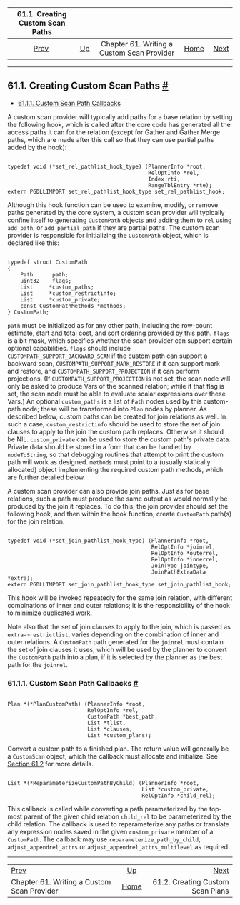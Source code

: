 <!--?xml version="1.0" encoding="UTF-8" standalone="no"?-->

|                    61.1. Creating Custom Scan Paths                    |                                                                     |                                            |                                                       |                                                                   |
| :--------------------------------------------------------------------: | :------------------------------------------------------------------ | :----------------------------------------: | ----------------------------------------------------: | ----------------------------------------------------------------: |
| [Prev](custom-scan.html "Chapter 61. Writing a Custom Scan Provider")  | [Up](custom-scan.html "Chapter 61. Writing a Custom Scan Provider") | Chapter 61. Writing a Custom Scan Provider | [Home](index.html "PostgreSQL 17devel Documentation") |  [Next](custom-scan-plan.html "61.2. Creating Custom Scan Plans") |

***

## 61.1. Creating Custom Scan Paths [#](#CUSTOM-SCAN-PATH)

*   [61.1.1. Custom Scan Path Callbacks](custom-scan-path.html#CUSTOM-SCAN-PATH-CALLBACKS)

A custom scan provider will typically add paths for a base relation by setting the following hook, which is called after the core code has generated all the access paths it can for the relation (except for Gather and Gather Merge paths, which are made after this call so that they can use partial paths added by the hook):

```

typedef void (*set_rel_pathlist_hook_type) (PlannerInfo *root,
                                            RelOptInfo *rel,
                                            Index rti,
                                            RangeTblEntry *rte);
extern PGDLLIMPORT set_rel_pathlist_hook_type set_rel_pathlist_hook;
```

Although this hook function can be used to examine, modify, or remove paths generated by the core system, a custom scan provider will typically confine itself to generating `CustomPath` objects and adding them to `rel` using `add_path`, or `add_partial_path` if they are partial paths. The custom scan provider is responsible for initializing the `CustomPath` object, which is declared like this:

```

typedef struct CustomPath
{
    Path      path;
    uint32    flags;
    List     *custom_paths;
    List     *custom_restrictinfo;
    List     *custom_private;
    const CustomPathMethods *methods;
} CustomPath;
```

`path` must be initialized as for any other path, including the row-count estimate, start and total cost, and sort ordering provided by this path. `flags` is a bit mask, which specifies whether the scan provider can support certain optional capabilities. `flags` should include `CUSTOMPATH_SUPPORT_BACKWARD_SCAN` if the custom path can support a backward scan, `CUSTOMPATH_SUPPORT_MARK_RESTORE` if it can support mark and restore, and `CUSTOMPATH_SUPPORT_PROJECTION` if it can perform projections. (If `CUSTOMPATH_SUPPORT_PROJECTION` is not set, the scan node will only be asked to produce Vars of the scanned relation; while if that flag is set, the scan node must be able to evaluate scalar expressions over these Vars.) An optional `custom_paths` is a list of `Path` nodes used by this custom-path node; these will be transformed into `Plan` nodes by planner. As described below, custom paths can be created for join relations as well. In such a case, `custom_restrictinfo` should be used to store the set of join clauses to apply to the join the custom path replaces. Otherwise it should be NIL. `custom_private` can be used to store the custom path's private data. Private data should be stored in a form that can be handled by `nodeToString`, so that debugging routines that attempt to print the custom path will work as designed. `methods` must point to a (usually statically allocated) object implementing the required custom path methods, which are further detailed below.

A custom scan provider can also provide join paths. Just as for base relations, such a path must produce the same output as would normally be produced by the join it replaces. To do this, the join provider should set the following hook, and then within the hook function, create `CustomPath` path(s) for the join relation.

```

typedef void (*set_join_pathlist_hook_type) (PlannerInfo *root,
                                             RelOptInfo *joinrel,
                                             RelOptInfo *outerrel,
                                             RelOptInfo *innerrel,
                                             JoinType jointype,
                                             JoinPathExtraData *extra);
extern PGDLLIMPORT set_join_pathlist_hook_type set_join_pathlist_hook;
```

This hook will be invoked repeatedly for the same join relation, with different combinations of inner and outer relations; it is the responsibility of the hook to minimize duplicated work.

Note also that the set of join clauses to apply to the join, which is passed as `extra->restrictlist`, varies depending on the combination of inner and outer relations. A `CustomPath` path generated for the `joinrel` must contain the set of join clauses it uses, which will be used by the planner to convert the `CustomPath` path into a plan, if it is selected by the planner as the best path for the `joinrel`.

### 61.1.1. Custom Scan Path Callbacks [#](#CUSTOM-SCAN-PATH-CALLBACKS)

```

Plan *(*PlanCustomPath) (PlannerInfo *root,
                         RelOptInfo *rel,
                         CustomPath *best_path,
                         List *tlist,
                         List *clauses,
                         List *custom_plans);
```

Convert a custom path to a finished plan. The return value will generally be a `CustomScan` object, which the callback must allocate and initialize. See [Section 61.2](custom-scan-plan.html "61.2. Creating Custom Scan Plans") for more details.

```

List *(*ReparameterizeCustomPathByChild) (PlannerInfo *root,
                                          List *custom_private,
                                          RelOptInfo *child_rel);
```

This callback is called while converting a path parameterized by the top-most parent of the given child relation `child_rel` to be parameterized by the child relation. The callback is used to reparameterize any paths or translate any expression nodes saved in the given `custom_private` member of a `CustomPath`. The callback may use `reparameterize_path_by_child`, `adjust_appendrel_attrs` or `adjust_appendrel_attrs_multilevel` as required.

***

|                                                                        |                                                                     |                                                                   |
| :--------------------------------------------------------------------- | :-----------------------------------------------------------------: | ----------------------------------------------------------------: |
| [Prev](custom-scan.html "Chapter 61. Writing a Custom Scan Provider")  | [Up](custom-scan.html "Chapter 61. Writing a Custom Scan Provider") |  [Next](custom-scan-plan.html "61.2. Creating Custom Scan Plans") |
| Chapter 61. Writing a Custom Scan Provider                             |        [Home](index.html "PostgreSQL 17devel Documentation")        |                                  61.2. Creating Custom Scan Plans |
